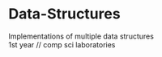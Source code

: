 # Data-Structures
Implementations of multiple data structures <br/>
1st year // comp sci laboratories
